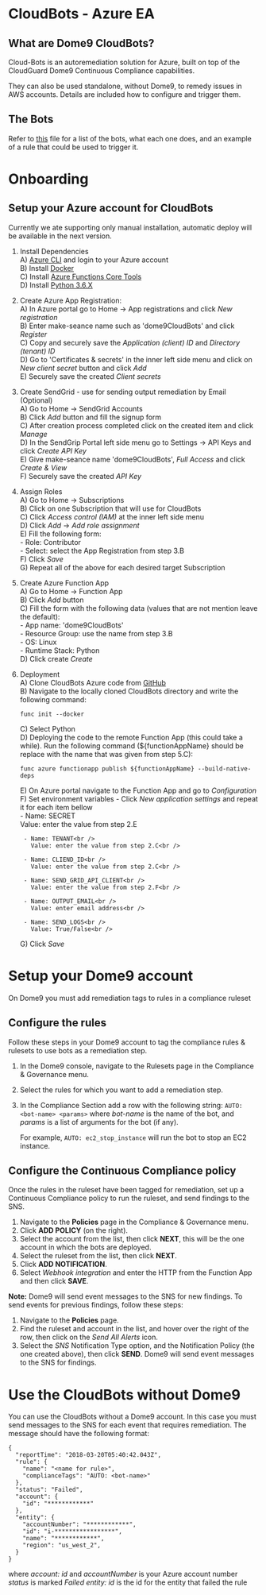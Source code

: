 # CloudBots - Azure EA


## What are Dome9 CloudBots?

Cloud-Bots is an autoremediation solution for Azure, built on top of the
CloudGuard Dome9 Continuous Compliance capabilities.

They can also be used standalone, without Dome9, to remedy issues in AWS
accounts. Details are included how to configure and trigger them.

## The Bots

Refer to [this](HttpTrigger/bots/Bots.md) file for a list of the bots, what each one
does, and an example of a rule that could be used to trigger it.

# Onboarding

## Setup your Azure account for CloudBots

Currently we ate supporting only manual installation, automatic deploy will be available in the next version.

1. Install Dependencies<br />
    A) [Azure CLI](https://docs.microsoft.com/en-us/cli/azure/install-azure-cli?view=azure-cli-latest) and login to your Azure account<br />
    B) Install [Docker](https://www.docker.com)<br />
    C) Install [Azure Functions Core Tools](https://github.com/Azure/azure-functions-core-tools)<br />
    D) Install [Python 3.6.X](https://www.python.org/)<br />
    
2. Create Azure App Registration:<br />
    A) In Azure portal go to Home -> App registrations and click *New registration*<br />
    B) Enter make-seance name such as 'dome9CloudBots' and click *Register*<br />
    C) Copy and securely save the *Application (client) ID* and *Directory (tenant) ID*<br /> 
    D) Go to 'Certificates & secrets' in the inner left side menu and click on *New client secret* button and click *Add*<br />
    E) Securely save the created *Client secrets*<br />

3. Create SendGrid - use for sending output remediation by Email (Optional)<br />
    A) Go to Home -> SendGrid Accounts<br />
    B) Click *Add* button and fill the signup form<br />
    C) After creation process completed click on the created item and click *Manage*<br />
    D) In the SendGrip Portal left side menu go to Settings -> API Keys and click *Create API Key*<br />
    E) Give make-seance name 'dome9CloudBots', *Full Access* and click *Create & View*<br />
    F) Securely save the created *API Key*<br />

4. Assign Roles<br />
    A) Go to Home -> Subscriptions<br />
    B) Click on one Subscription that will use for CloudBots<br />
    C) Click *Access control (IAM)* at the inner left side menu<br />
    D) Click *Add* -> *Add role assignment*<br />
    E) Fill the following form:<br />
        - Role: Contributor<br />
        - Select: select the App Registration from step 3.B<br />
    F) Click *Save*<br />
    G) Repeat all of the above for each desired target Subscription<br />

5. Create Azure Function App<br />
    A) Go to Home -> Function App<br />
    B) Click *Add* button<br />
    C) Fill the form with the following data (values that are not mention leave the default): <br />
        - App name: 'dome9CloudBots'<br />
        - Resource Group: use the name from step 3.B<br />
        - OS: Linux<br />
        - Runtime Stack: Python<br />
    D) Click create *Create*<br />
    
6. Deployment<br />
    A) Clone CloudBots Azure code from [GitHub](https://github.com/Dome9/cloud-bots-azure)<br />
    B) Navigate to the locally cloned CloudBots directory and write the following command:<br />
    ```
    func init --docker
    ```
    C) Select Python<br />
    D) Deploying the code to the remote Function App (this could take a while). Run the following command (${functionAppName} should be replace with the name that was given from step 5.C):
    ```
    func azure functionapp publish ${functionAppName} --build-native-deps
    ```
    E) On Azure portal navigate to the Function App and go to *Configuration*<br />
    F) Set environment variables - Click *New application settings* and repeat it for each item bellow<br />
        - Name: SECRET<br />
          Value: enter the value from step 2.E<br />
          
        - Name: TENANT<br />
          Value: enter the value from step 2.C<br />
                
        - Name: CLIEND_ID<br />
          Value: enter the value from step 2.C<br />

        - Name: SEND_GRID_API_CLIENT<br />
          Value: enter the value from step 2.F<br />
          
        - Name: OUTPUT_EMAIL<br />
          Value: enter email address<br />          
          
        - Name: SEND_LOGS<br />
          Value: True/False<br />
     G) Click *Save*           
          
# Setup your Dome9 account

On Dome9 you must add remediation tags to rules in a compliance ruleset

## Configure the rules

Follow these steps in your Dome9 account to tag the compliance rules &
rulesets to use bots as a remediation step.

1.  In the Dome9 console, navigate to the Rulesets page in the
    Compliance & Governance menu.

2.  Select the rules for which you want to add a remediation step.

3.  In the Compliance Section add a row with the following string:
    `AUTO: <bot-name> <params>` where *bot-name* is the name of the bot,
    and *params* is a list of arguments for the bot (if any).
    
    For example, `AUTO: ec2_stop_instance` will run the bot to stop an
    EC2 instance.

## Configure the Continuous Compliance policy

Once the rules in the ruleset have been tagged for remediation, set up a
Continuous Compliance policy to run the ruleset, and send findings to
the SNS.

1.  Navigate to the **Policies** page in the Compliance & Governance
    menu.
2.  Click **ADD POLICY** (on the right).
3.  Select the account from the list, then click **NEXT**, this will be the one account in which the bots are deployed.
4.  Select the ruleset from the list, then click **NEXT**.
5.  Click **ADD NOTIFICATION**.
6.  Select *Webhook integration* and enter the HTTP from the Function App and then click **SAVE**.

**Note:** Dome9 will send event messages to the SNS for new findings. To
send events for previous findings, follow these steps:

1.  Navigate to the **Policies** page.
2.  Find the ruleset and account in the list, and hover over the right
    of the row, then click on the *Send All Alerts* icon.
3.  Select the *SNS* Notification Type option, and the Notification
    Policy (the one created above), then click **SEND**. Dome9 will send
    event messages to the SNS for findings.

# Use the CloudBots without Dome9

You can use the CloudBots without a Dome9 account. In this case you must
send messages to the SNS for each event that requires remediation. The
message should have the following format:

    {
      "reportTime": "2018-03-20T05:40:42.043Z",
      "rule": {
        "name": "<name for rule>",
        "complianceTags": "AUTO: <bot-name>"
      },
      "status": "Failed",
      "account": {
        "id": "************"
      },
      "entity": {
        "accountNumber": "************",
        "id": "i-*****************",
        "name": "************",
        "region": "us_west_2",
      }
    }

where *account: id* and *accountNumber* is your Azure account number
*status* is marked *Failed*
*entity: id* is the id for the entity that failed the rule